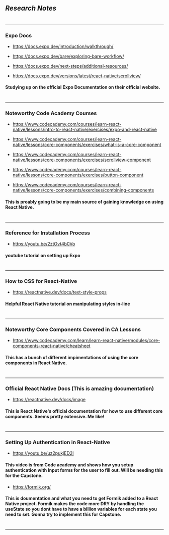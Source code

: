 ## _Research Notes_
#
---
### Expo Docs
* https://docs.expo.dev/introduction/walkthrough/

* https://docs.expo.dev/bare/exploring-bare-workflow/

* https://docs.expo.dev/next-steps/additional-resources/

* https://docs.expo.dev/versions/latest/react-native/scrollview/

#### Studying up on the official Expo Documentation on their official website.
#
---
### Noteworthy Code Academy Courses
* https://www.codecademy.com/courses/learn-react-native/lessons/intro-to-react-native/exercises/expo-and-react-native

* https://www.codecademy.com/courses/learn-react-native/lessons/core-components/exercises/what-is-a-core-component

* https://www.codecademy.com/courses/learn-react-native/lessons/core-components/exercises/scrollview-component

* https://www.codecademy.com/courses/learn-react-native/lessons/core-components/exercises/button-component

* https://www.codecademy.com/courses/learn-react-native/lessons/core-components/exercises/combining-components


#### This is proably going to be my main source of gaining knowledge on using React Native.
#
---
### Reference for Installation Process
* https://youtu.be/2ztOvt4b0Vo
#### youtube tutorial on setting up Expo
#
---
### How to CSS for React-Native
* https://reactnative.dev/docs/text-style-props
#### Helpful React Native tutorial on manipulating styles in-line
#
---
### Noteworthy Core Components Covered in CA Lessons
* https://www.codecademy.com/learn/learn-react-native/modules/core-components-react-native/cheatsheet
#### This has a bunch of different impimentations of using the core components in React Native.
#
---
### Official React Native Docs (This is amazing documentation)
* https://reactnative.dev/docs/image
#### This is React Native's official documentation for how to use different core components. Seems pretty extensive. Me like!
#
--- 
### Setting Up Authentication in React-Native
* https://youtu.be/uz2pukjED2I
#### This video is from Code academy and shows how you setup authentication with Input forms for the user to fill out. Will be needing this for the Capstone.
* https://formik.org/
#### This is doumentation and what you need to get Formik added to a React Native project. Formik makes the code more DRY by handling the useState so you dont have to have a billion variables for each state you need to set. Gonna try to implement this for Capstone.
#
---